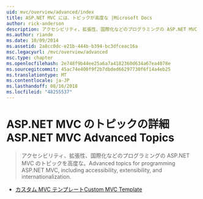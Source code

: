 ```yaml
---
uid: mvc/overview/advanced/index
title: ASP.NET MVC には、トピックが高度な |Microsoft Docs
author: rick-anderson
description: アクセシビリティ、拡張性、国際化などのプログラミングの ASP.NET MVC のトピックを高度な。
ms.author: riande
ms.date: 10/09/2014
ms.assetid: 2a8cc0dc-e21b-444b-b394-bc3dfceac16a
msc.legacyurl: /mvc/overview/advanced
msc.type: chapter
ms.openlocfilehash: 2e748f9b44ee25a6a7a4182360d634a67ea4078e
ms.sourcegitcommit: 45ac74e400f9f2b7dbded66297730f6f14a4eb25
ms.translationtype: MT
ms.contentlocale: ja-JP
ms.lasthandoff: 08/16/2018
ms.locfileid: "48255537"
---
```

<a name="aspnet-mvc-advanced-topics"></a><span data-ttu-id="e8525-103">ASP.NET MVC のトピックの詳細</span><span class="sxs-lookup"><span data-stu-id="e8525-103">ASP.NET MVC Advanced Topics</span></span>
====================
> <span data-ttu-id="e8525-104">アクセシビリティ、拡張性、国際化などのプログラミングの ASP.NET MVC のトピックを高度な。</span><span class="sxs-lookup"><span data-stu-id="e8525-104">Advanced topics for programming ASP.NET MVC, including accessibility, extensibility, and internationalization.</span></span>


- [<span data-ttu-id="e8525-105">カスタム MVC テンプレート</span><span class="sxs-lookup"><span data-stu-id="e8525-105">Custom MVC Template</span></span>](custom-mvc-templates.md)

